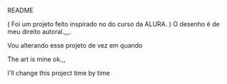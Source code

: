 README


( Foi um projeto feito inspirado no do curso da ALURA. )
O desenho é de meu direito autoral.,,,.

Vou alterando esse projeto de vez em quando

The art is mine ok.,,

I'll change this project time by time

